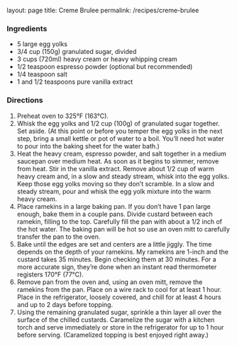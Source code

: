 layout: page
title: Creme Brulee
permalink: /recipes/creme-brulee

### Ingredients

* 5 large egg yolks
* 3/4 cup (150g) granulated sugar, divided
* 3 cups (720ml) heavy cream or heavy whipping cream
* 1/2 teaspoon espresso powder (optional but recommended)
* 1/4 teaspoon salt
* 1 and 1/2 teaspoons pure vanilla extract

### Directions

1. Preheat oven to 325°F (163°C).
1. Whisk the egg yolks and 1/2 cup (100g) of granulated sugar together. Set aside. (At this point or before you temper the egg yolks in the next step, bring a small kettle or pot of water to a boil. You’ll need hot water to pour into the baking sheet for the water bath.)
1. Heat the heavy cream, espresso powder, and salt together in a medium saucepan over medium heat. As soon as it begins to simmer, remove from heat. Stir in the vanilla extract. Remove about 1/2 cup of warm heavy cream and, in a slow and steady stream, whisk into the egg yolks. Keep those egg yolks moving so they don’t scramble. In a slow and steady stream, pour and whisk the egg yolk mixture into the warm heavy cream.
1. Place ramekins in a large baking pan. If you don’t have 1 pan large enough, bake them in a couple pans. Divide custard between each ramekin, filling to the top. Carefully fill the pan with about a 1/2 inch of the hot water. The baking pan will be hot so use an oven mitt to carefully transfer the pan to the oven.
1. Bake until the edges are set and centers are a little jiggly. The time depends on the depth of your ramekins. My ramekins are 1-inch and the custard takes 35 minutes. Begin checking them at 30 minutes. For a more accurate sign, they’re done when an instant read thermometer registers 170°F (77°C).
1. Remove pan from the oven and, using an oven mitt, remove the ramekins from the pan. Place on a wire rack to cool for at least 1 hour. Place in the refrigerator, loosely covered, and chill for at least 4 hours and up to 2 days before topping.
1. Using the remaining granulated sugar, sprinkle a thin layer all over the surface of the chilled custards. Caramelize the sugar with a kitchen torch and serve immediately or store in the refrigerator for up to 1 hour before serving. (Caramelized topping is best enjoyed right away.)
